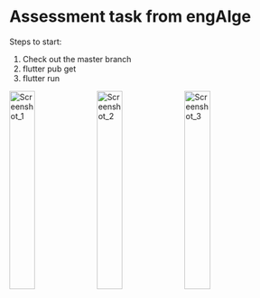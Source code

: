 # Assessment task from engAIge

Steps to start:
1. Check out the master branch
2. flutter pub get
3. flutter run

<img src="https://github.com/user-attachments/assets/fd291f35-abe6-494c-9308-209e51a5c18e" alt="Screenshot_1" width="30%">
<img src="https://github.com/user-attachments/assets/574b29bb-3117-44c7-beb1-249a3e3a2979" alt="Screenshot_2" width="30%">
<img src="https://github.com/user-attachments/assets/23668592-5f3f-42a7-a907-e43eba24b72b" alt="Screenshot_3" width="30%">



